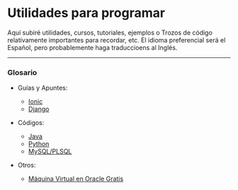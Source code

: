# Utilidades para programar

Aquí subiré utilidades, cursos, tutoriales, ejemplos o Trozos de código relativamente importantes para recordar, etc.
El idioma preferencial será el Español, pero probablemente haga traduccioens al Inglés.

------

### Glosario

- Guías y Apuntes:

  - [Ionic](https://github.com/Alwexis/Utilidades/blob/main/Guias/Ionic/1.%20Primeros%20Pasos.md)
  - [Django](https://github.com/Alwexis/Utilidades/blob/main/Guias/Guia%20Django.md)

- Códigos:

  - [Java](https://github.com/Alwexis/Utilidades/tree/main/Codigos%20y%20Ejemplos/Java)
  - [Python](https://github.com/Alwexis/Utilidades/tree/main/Codigos%20y%20Ejemplos/Python)
  - [MySQL/PLSQL](https://github.com/Alwexis/Utilidades/tree/main/Codigos%20y%20Ejemplos/SQL%20y%20PLSQL)

- Otros:

  - [Máquina Virtual en Oracle Gratis](https://github.com/Alwexis/Utilidades/blob/main/VM%20Gratis%20en%20Oracle.md)

